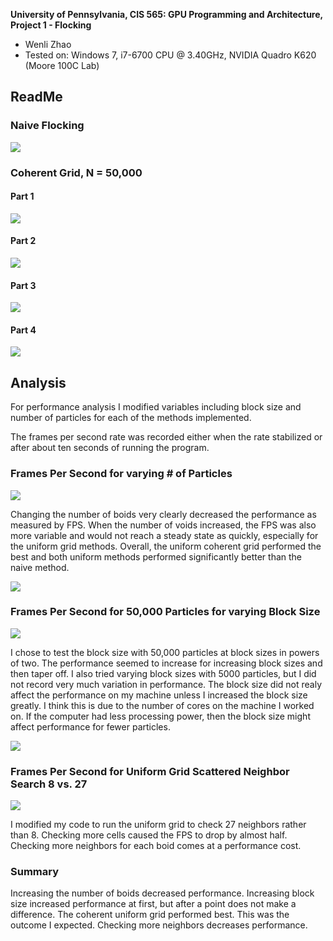 **University of Pennsylvania, CIS 565: GPU Programming and Architecture,
Project 1 - Flocking**

* Wenli Zhao
* Tested on: Windows 7, i7-6700 CPU @ 3.40GHz, NVIDIA Quadro K620 (Moore 100C Lab)

## ReadMe
### Naive Flocking
![](images/Boids%20Screenshot1.PNG)
### Coherent Grid, N = 50,000
#### Part 1
![](images/boids_1.PNG)
#### Part 2
![](images/boids_2.PNG)
#### Part 3
![](images/boids_3.PNG)
#### Part 4
![](images/boids_4.PNG)

## Analysis
For performance analysis I modified variables including block size and number of particles for each of the methods implemented.

The frames per second rate was recorded either when the rate stabilized or after about ten seconds of running the program.

###  Frames Per Second for varying # of Particles
![](images/table1.png)

Changing the number of boids very clearly decreased the performance as measured by FPS. When the number of voids increased, the FPS was also more variable and would not reach a steady state as quickly, especially for the uniform grid methods. Overall, the uniform coherent grid performed the best and both uniform methods performed significantly better than the naive method.

![](images/chart1.png)

### Frames Per Second for 50,000 Particles for varying Block Size
![](images/table2.png)

I chose to test the block size with 50,000 particles at block sizes in powers of two. The performance seemed to increase for increasing block sizes and then taper off. I also tried varying block sizes with 5000 particles, but I did not record very much variation in performance. The block size did not realy affect the performance on my machine unless I increased the block size greatly. I think this is due to the number of cores on the machine I worked on. If the computer had less processing power, then the block size might affect performance for fewer particles.

![](images/chart2.png)


### Frames Per Second for Uniform Grid Scattered Neighbor Search 8 vs. 27
![](images/table3.png)

I modified my code to run the uniform grid to check 27 neighbors rather than 8. Checking more cells caused the FPS to drop by almost half. Checking more neighbors for each boid comes at a performance cost.

### Summary
Increasing the number of boids decreased performance. Increasing block size increased performance at first, but after a point does not make a difference. The coherent uniform grid performed best. This was the outcome I expected. Checking more neighbors decreases performance.


